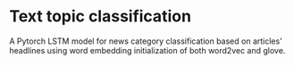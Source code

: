 # Text topic classification 
A Pytorch LSTM model for news category classification based on articles' headlines using word embedding initialization of both word2vec and glove.
